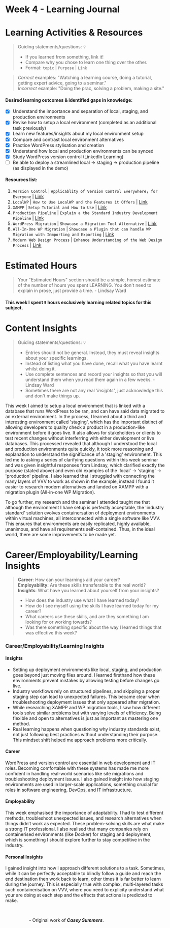 # Week 4 - Learning Journal

# Learning Activities & Resources
> Guiding statements/questions: :bulb:
> - If you learned from something, link it!
> - Compare why you chose to learn one thing over the other.
> - Format: `topic` | `Purpose` | `Link` <br>

> *Correct* examples: "Watching a learning course, doing a tutorial, getting expert advice, going to a seminar." <br>
> *Incorrect* example: "Doing the prac, solving a problem, making a site."

#### Desired learning outcomes & identified gaps in knowledge: 
- [x] Understand the importance and separation of local, staging, and production environments
- [X] Revise how to setup a local environment (completed as an additional task previously)
- [X] Learn new features/insights about my local environment setup
- [X] Compare and contrast local environment alternatives
- [X] Practice WordPress stylisation and creation
- [X] Understand how local and production environments can be synced
- [X] Study WordPress version control (LinkedIn Learning)
- [ ] Be able to deploy a streamlined local -> staging -> production pipeline (as displayed in the demo)  

#### Resources list:
1. `Version Control` | `Applicablity of Version Control Everywhere; for Everyone` | [Link](https://www.linkedin.com/learning/version-control-for-everyone-2/version-control-it-s-not-just-for-programmers?u=2223545)
2. `LocalWP` | `How to Use LocalWP and the Features it Offers` | [Link](https://www.youtube.com/watch?v=osfn0o5gbXY)
3. `XAMPP` | `Setup Tutorial and How to Use` | [Link](https://www.youtube.com/watch?v=08s1vfU-lmc)
4. `Production Pipeline` | `Explain a the Standard Industry Development Pipeline` | [Link](https://jcu.au.panopto.com/Panopto/Pages/Viewer.aspx?id=cec42c66-e7c3-4d21-9174-b27a00170c9e&start=2.599896)
5. `WordPress Migration` | `Showcase a Migration Tool Alternative` | [Link](https://www.linkedin.com/learning/migrating-wordpress-with-wp-migrate-db-and-db-pro/welcome?u=2223545)
6. `All-In-One WP Migration` | `Showcase a Plugin that can handle WP Migration with Inmporting and Exporting` | [Link](https://www.youtube.com/watch?v=jNNEKarvGz8)
7. `Modern Web Design Process` | `Enhance Understanding of the Web Design Process` | [Link](https://www.linkedin.com/learning/mapping-the-modern-web-design-process/create-great-informational-user-experiences?u=2223545)

# Estimated Hours
> Your "Estimated Hours" section should be a simple, honest estimate of the number of hours you spent LEARNING. You don't need to explain in prose, just provide a time. - Lindsay Ward
#### This week I spent `5` hours exclusively learning related topics for this subject.

# Content Insights
> Guiding statements/questions: :bulb:
> - Entries should not be general. Instead, they must reveal insights about your specific learnings.
> - Instead of listing what you have done, recall what you have learnt whilst doing it.
> - Use complete sentences and record your insights so that you will understand them when you read them again in a few weeks. - Lindsay Ward
> - Sometimes there are not any real *'insights'*, just acknowledge this and don't make things up.

This week I aimed to setup a local environment that is linked with a database that runs WordPress to be ran, and can have said data migrated to an external environment. In the process, I learned about a third and interesting environment called 'staging', which has the important distinct of allowing developers to quality check a product in a production-like environment before it goes live. It also allows for stakeholders or clients to test recent changes without interferring with either development or live databases. This processed revealed that although I understood the local and production environments quite quickly, it took more reasoning and explanation to understand the significance of a 'staging' environment. This led me to asking a series of clarifying questions within this week seminar and was given insightful responses from Lindsay, which clarified exactly the purpose (stated above) and even old examples of the 'local' -> 'staging' -> 'production' pipeline. I also learned that I struggled with connecting the many layers of VVV to work as shown in the example, instead I found it easier to research modern alternatives and landed on XAMPP with a migration plugin (All-in-one WP Migration). 

To go further, my research and the seminar I attended taught me that although the environment I have setup is perfectly acceptable, the 'industry standard' solution evolves containersation of deployment environments within virtual machines, all interconnected with a single software like VVV. This ensures that environments are easily replicated, highly available, unanimous, and have all requirements self-contained. Thus, in the ideal world, there are some improvements to be made yet.    

# Career/Employability/Learning Insights
>**Career**: How can your learnings aid your career? <br>
>**Employability**: Are these skills transferable to the real world? <br>
>**Insights**: What have you learned about yourself from your insights? <br>
> - How does the industry use what I have learned today?
> - How do I see myself using the skills I have learned today for my career?
> - What careers use these skills, and are they something I am looking for or working towards?
> - Was there something specific about the way I learned things that was effective this week?

### Career/Employability/Learning Insights  

#### Insights  
- Setting up deployment environments like local, staging, and production goes beyond just moving files around. I learned firsthand how these environments prevent mistakes by allowing testing before changes go live.  
- Industry workflows rely on structured pipelines, and skipping a proper staging step can lead to unexpected failures. This became clear when troubleshooting deployment issues that only appeared after migration.  
- While researching XAMPP and WP migration tools, I saw how different tools solve similar problems but with varying levels of efficiency. Being flexible and open to alternatives is just as important as mastering one method.  
- Real learning happens when questioning why industry standards exist, not just following best practices without understanding their purpose. This mindset shift helped me approach problems more critically.  

#### Career  
WordPress and version control are essential in web development and IT roles. Becoming comfortable with these systems has made me more confident in handling real-world scenarios like site migrations and troubleshooting deployment issues. I also gained insight into how staging environments are used in larger-scale applications, something crucial for roles in software engineering, DevOps, and IT infrastructure.  

#### Employability  
This week emphasised the importance of adaptability. I had to test different methods, troubleshoot unexpected issues, and research alternatives when things didn’t work as expected. These problem-solving skills are what make a strong IT professional. I also realised that many companies rely on containerised environments (like Docker) for staging and deployment, which is something I should explore further to stay competitive in the industry.  

#### Personal Insights  
I gained insight into how I approach different solutions to a task. Sometimes, while it can be perfectly acceptable to blindly follow a guide and reach the end destination then work back to learn, other times it is far better to learn during the journey. This is especially true with complex, multi-layered tasks such containerisation on VVV, where you need to explicity understand what your are doing at each step and the effects that actions is predicted to make. 

<br>

&nbsp;&nbsp;&nbsp;&nbsp;&nbsp;&nbsp;&nbsp;&nbsp;&nbsp;&nbsp;&nbsp;&nbsp;&nbsp;&nbsp;&nbsp;&nbsp;&nbsp;&nbsp;&nbsp;- Original work of ***Casey Summers***.
